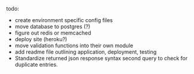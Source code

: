 todo: 
  - create environment specific config files
  - move database to postgres (?)
  - figure out redis or memcached
  - deploy site (heroku?)
  - move validation functions into their own module
  - add readme file outlining application, deployment, testing
  - Standardize returned json response syntax
    second query to check for duplicate entries.
